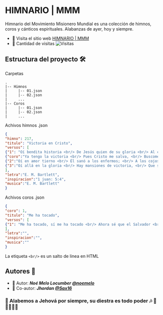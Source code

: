 # HIMNARIO | MMM 
Himnario del Movimiento Misionero Mundial es una colección de himnos, coros y cánticos espirituales. Alabanzas de ayer, hoy y siempre.

- 📙 Visita el sitio web [HIMNARIO | MMM](https://himnariommm.blogspot.com/)
- 👀 Cantidad de visitas ![Visitas](https://img.shields.io/badge/Views-%2B70K-informational)
## Estructura del proyecto 🛠
Carpetas
```
.
|-- Himnos
|     |-- 01.json
|     |-- 02.json
|     ...
|-- Coros
|     |-- 01.json
|     |-- 02.json
|     ...
```
Achivos himnos .json
```json
{
"himno": 217,
"titulo": "Victoria en Cristo",
"versos": [
{"1": "Oí bendita historia <br/> De Jesús quien de su gloria <br/> Al calvario decidió venir <br/> Para salvarme a mi. <br/> Su sangre derramada <br/> Se aplicó, feliz a mi alma <br/> Me dió victoria sin igual <br/> Cuando me arrepentí."},
{"coro":"Ya tengo la victoria <br/> Pues Cristo me salva, <br/> Buscome y comprome <br/> Con su divino amor. <br/> Me imparte de su gloria <br/> Su paz inunda mi alma, <br/> Victoria me concedió <br/> Cuando por mí murió."}
{"2":"Oí en amor tierno <br/> Él sanó a los enfermos; <br/> A los cojos los mandó correr, <br/> Al ciego lo hizo ver. <br/> Entonces suplicante <br/> Le pedí al Cristo amante, <br/> Le diera a mi alma la salud <br/> Y fe para vencer."},
{"3":"Oí allá en la gloria <br/> Hay mansiones de victoria, <br/> Que su santa mano preparó <br/> Para los que Él salvó. <br/> Espero unir mi canto <br/> Al del grupo sacrosanto <br/> Que victorioso rendirá, <br/> Tributo al Redentor."}
],
"letra":"E. M. Bartlett",
"inspiracion":"1 juan: 5:4",
"musica":"E. M. Bartlett"
}
```
Achivos coros .json
```json
{
"coro": 1,
"titulo": "Me ha tocado",
"versos": [
{"1": "Me ha tocado, sí me ha tocado <br/> Ahora sé que el Salvador <br/> sana, salva y viene por mi; <br/> me ha tocado, Cristo el Señor."}
],
"letra":"",
"inspiracion":"",
"musica":""
}
```
La etiqueta `<br/>` es un salto de linea en HTML

## Autores 🤝
- 👦 Autor: ***Noé Melo Locumber [@noemelo](https://github.com/NoeMelo/)***
- 🧑 Co-autor: ***Jhordan [@Sax16](https://github.com/Sax16/)***
### 🎵 Alabemos a Jehová por siempre, su diestra es todo poder 🎶 🥁🎷🎺🎸🎻
